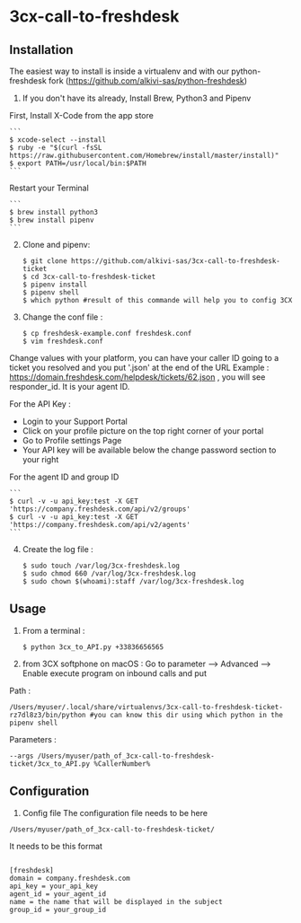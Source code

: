 # 3cx-call-to-freshdesk
## Installation

The easiest way to install is inside a virtualenv and with our python-freshdesk fork (https://github.com/alkivi-sas/python-freshdesk)

1. If you don't have its already, Install Brew, Python3 and Pipenv

First, Install X-Code from the app store

    ```
    $ xcode-select --install
    $ ruby -e "$(curl -fsSL https://raw.githubusercontent.com/Homebrew/install/master/install)"
    $ export PATH=/usr/local/bin:$PATH
    ```
Restart your Terminal

    ```
    $ brew install python3
    $ brew install pipenv
    ```

2. Clone and pipenv:

    ```
    $ git clone https://github.com/alkivi-sas/3cx-call-to-freshdesk-ticket
    $ cd 3cx-call-to-freshdesk-ticket
    $ pipenv install
    $ pipenv shell
    $ which python #result of this commande will help you to config 3CX
    ```

3. Change the conf file :

    ```
    $ cp freshdesk-example.conf freshdesk.conf
    $ vim freshdesk.conf
    ```
Change values with your platform, you can have your caller ID going to a ticket you resolved and you put '.json' at the end of the URL
Example :  https://domain.freshdesk.com/helpdesk/tickets/62.json , you will see responder_id. It is your agent ID.

For the API Key :
- Login to your Support Portal
- Click on your profile picture on the top right corner of your portal
- Go to Profile settings Page
- Your API key will be available below the change password section to your right

For the agent ID and group ID

    ```
    $ curl -v -u api_key:test -X GET 'https://company.freshdesk.com/api/v2/groups'
    $ curl -v -u api_key:test -X GET 'https://company.freshdesk.com/api/v2/agents'
    ```
4. Create the log file :

    ```
    $ sudo touch /var/log/3cx-freshdesk.log
    $ sudo chmod 660 /var/log/3cx-freshdesk.log
    $ sudo chown $(whoami):staff /var/log/3cx-freshdesk.log
    ```
## Usage
1. From a terminal :

   ```
   $ python 3cx_to_API.py +33836656565
   ```
2. from 3CX softphone on macOS :
Go to parameter --> Advanced --> Enable execute program on inbound calls and put

Path :
   ```
   /Users/myuser/.local/share/virtualenvs/3cx-call-to-freshdesk-ticket-rz7dl8z3/bin/python #you can know this dir using which python in the pipenv shell
   ```     
Parameters :
   ```
   --args /Users/myuser/path_of_3cx-call-to-freshdesk-ticket/3cx_to_API.py %CallerNumber%
   ```  

## Configuration
1. Config file
The configuration file needs to be here
```
/Users/myuser/path_of_3cx-call-to-freshdesk-ticket/
```
It needs to be this format
```

[freshdesk]
domain = company.freshdesk.com
api_key = your_api_key
agent_id = your_agent_id
name = the name that will be displayed in the subject
group_id = your_group_id
```
